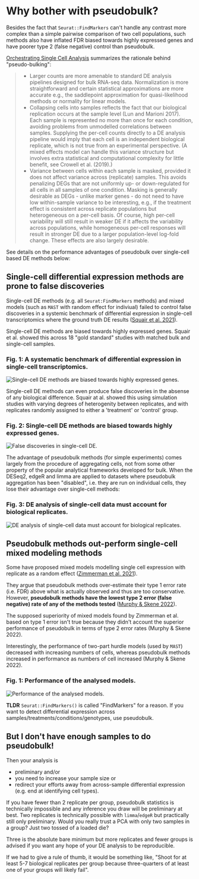 # Why bother with pseudobulk?

Besides the fact that `Seurat::FindMarkers` can't handle any contrast more complex than a simple pairwise comparison of two cell populations, such methods also have inflated FDR biased towards highly expressed genes and have poorer type 2 (false negative) control than pseudobulk.

[Orchestrating Single Cell Analysis](https://bioconductor.org/books/3.16/OSCA.multisample/multi-sample-comparisons.html#creating-pseudo-bulk-samples) summarizes the rationale behind "pseudo-bulking":

>- Larger counts are more amenable to standard DE analysis pipelines designed for bulk RNA-seq data. Normalization is more straightforward and certain statistical approximations are more accurate e.g., the saddlepoint approximation for quasi-likelihood methods or normality for linear models.
>- Collapsing cells into samples reflects the fact that our biological replication occurs at the sample level (Lun and Marioni 2017). Each sample is represented no more than once for each condition, avoiding problems from unmodelled correlations between samples. Supplying the per-cell counts directly to a DE analysis pipeline would imply that each cell is an independent biological replicate, which is not true from an experimental perspective. (A mixed effects model can handle this variance structure but involves extra statistical and computational complexity for little benefit, see Crowell et al. (2019).)
>- Variance between cells within each sample is masked, provided it does not affect variance across (replicate) samples. This avoids penalizing DEGs that are not uniformly up- or down-regulated for all cells in all samples of one condition. Masking is generally desirable as DEGs - unlike marker genes - do not need to have low within-sample variance to be interesting, e.g., if the treatment effect is consistent across replicate populations but heterogeneous on a per-cell basis. Of course, high per-cell variability will still result in weaker DE if it affects the variability across populations, while homogeneous per-cell responses will result in stronger DE due to a larger population-level log-fold change. These effects are also largely desirable.

See details on the performance advantages of pseudobulk over single-cell based DE methods below:

## Single-cell differential expression methods are prone to false discoveries

Single-cell DE methods (e.g. all `Seurat:FindMarkers` methods) and mixed models (such as `MAST` with random effect for indiviual) failed to control false discoveries in a systemic benchmark of differential expression in single-cell transcriptomics where the ground truth DE results ([Squair et al. 2021](https://www.nature.com/articles/s41467-021-25960-2)).

Single-cell DE methods are biased towards highly expressed genes. Squair et al. showed this across 18 "gold standard" studies with matched bulk and single-cell samples.
### Fig. 1: A systematic benchmark of differential expression in single-cell transcriptomics.
![Single-cell DE methods are biased towards highly expressed genes.](https://media.springernature.com/full/springer-static/image/art%3A10.1038%2Fs41467-021-25960-2/MediaObjects/41467_2021_25960_Fig2_HTML.png?as=webp)

Single-cell DE methods can even produce false discoveries in the absense of any biological difference. Squair at al. showed this using simulation studies with varying degrees of heterogenity between replicates, and with replicates randomly assigned to either a 'treatment' or 'control' group.
### Fig. 2: Single-cell DE methods are biased towards highly expressed genes.
![False discoveries in single-cell DE.](https://media.springernature.com/lw685/springer-static/image/art%3A10.1038%2Fs41467-021-25960-2/MediaObjects/41467_2021_25960_Fig4_HTML.png?as=webp)

The advantage of pseudobulk methods (for simple experiments) comes largely from the procedure of aggregating cells, not from some other property of the popular analytical frameworks developed for bulk. When the DESeq2, edgeR and limma are applied to datasets where pseudobulk aggregation has been "disabled", i.e. they are run on individual cells, they lose their advantage over single-cell methods:
### Fig. 3: DE analysis of single-cell data must account for biological replicates.
![DE analysis of single-cell data must account for biological replicates.](https://media.springernature.com/lw685/springer-static/image/art%3A10.1038%2Fs41467-021-25960-2/MediaObjects/41467_2021_25960_Fig3_HTML.png?as=webp)

## Pseudobulk methods out-perform single-cell mixed modeling methods

Some have proposed mixed models modelling single cell expression with replicate as a random effect ([Zimmerman et al. 2021](https://www.nature.com/articles/s41467-021-21038-1)). 

They argue that pseudobulk methods over-estimate their type 1 error rate (i.e. FDR) above what is actually observed and thus are too conservative. However, **pseudobulk methods have the lowest type 2 error (false negative) rate of any of the methods tested** ([Murphy & Skene 2022](https://www.nature.com/articles/s41467-022-35519-4)).

The supposed superiority of mixed models found by Zimmerman et al. based on type 1 error isn't true because they didn't account the superior performance of pseudobulk in terms of type 2 error rates (Murphy & Skene 2022).

Interestingly, the performance of two-part hurdle models (used by `MAST`) decreased with increasing numbers of cells, whereas pseudobulk methods increased in performance as numbers of cell increased (Murphy & Skene 2022).

### Fig. 1: Performance of the analysed models.
![Performance of the analysed models.](https://media.springernature.com/lw685/springer-static/image/art%3A10.1038%2Fs41467-022-35519-4/MediaObjects/41467_2022_35519_Fig1_HTML.png?as=webp)

**TLDR** `Seurat::FindMarkers()` is called "FindMarkers" for a reason. If you want to detect differential expression across samples/treatments/conditions/genotypes, use pseudobulk.

## But I don't have enough samples to do pseudobulk!

Then your analysis is 

- preliminary and/or
- you need to increase your sample size or
- redirect your efforts away from across-sample differential expression (e.g. end at identifying cell types).

If you have fewer than 2 replicate per group, pseudobulk statistics is technically impossible and any inference you draw will be preliminary at best. Two replicates is technically possible with `limma`/`edgeR` but practically still only preliminary. Would you really trust a PCA with only two samples in a group? Just two tossed of a loaded die?

Three is the absolute bare minimum but more replicates and fewer groups is advised if you want any hope of your DE analysis to be reproducible. 

If we had to give a rule of thumb, it would be something like, "Shoot for at least 5-7 biological replicates per group because three-quarters of at least one of your groups will likely fail".
